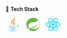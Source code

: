 🧰 **Tech Stack**

<p align="left">
  <img src="assets/Java.png" style="width: 40px; border-radius: 50%; margin-right: 10px;" />
  <img src="assets/Spring.png" style="width: 40px; border-radius: 50%; margin-right: 10px;" />
  <img src="assets/React.png" style="width: 40px; border-radius: 50%;" />
</p>
